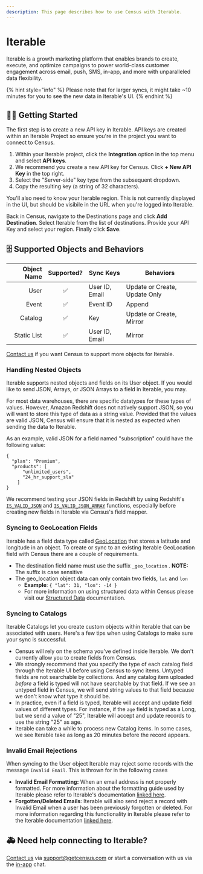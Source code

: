 ```yaml
---
description: This page describes how to use Census with Iterable.
---
```


# Iterable

Iterable is a growth marketing platform that enables brands to create, execute, and optimize campaigns to power world-class customer engagement across email, push, SMS, in-app, and more with unparalleled data flexibility.

{% hint style="info" %}
Please note that for larger syncs, it might take \~10 minutes for you to see the new data in Iterable's UI.
{% endhint %}

## 🏃‍♀️ Getting Started

The first step is to create a new API key in Iterable. API keys are created within an Iterable Project so ensure you're in the project you want to connect to Census.
1. Within your Iterable project, click the **Integration** option in the top menu and select **API keys**.
2. We recommend you create a new API key for Census. Click **+ New API Key** in the top right.
3. Select the "Server-side" key type from the subsequent dropdown.
4. Copy the resulting key (a string of 32 characters).

You'll also need to know your Iterable region. This is not currently displayed in the UI, but should be visibile in the URL when you're logged into Iterable.

Back in Census, navigate to the Destinations page and click **Add Destination**. Select Iterable from the list of destinations. Provide your API Key and select your region. Finally click **Save**.

## 🗄 Supported Objects and Behaviors

| **Object Name** | **Supported?** | **Sync Keys**  | **Behaviors**  |
| --------------: | :------------: | -------------- | -------------- |
|            User |        ✅       | User ID, Email | Update or Create, Update Only |
|           Event |        ✅       | Event ID       | Append         |
|         Catalog |        ✅       | Key            | Update or Create, Mirror |
|     Static List |        ✅       | User ID, Email | Mirror         |

[Contact us](mailto:support@getcensus.com) if you want Census to support more objects for Iterable.

### Handling Nested Objects

Iterable supports nested objects and fields on its User object. If you would like to send JSON, Arrays, or JSON Arrays to a field in Iterable, you may.

For most data warehouses, there are specific datatypes for these types of values. However, Amazon Redshift does not natively support JSON, so you will want to store this type of data as a string value. Provided that the values are valid JSON, Census will ensure that it is nested as expected when sending the data to Iterable.

As an example, valid JSON for a field named "subscription" could have the following value:

```
{
  "plan": "Premium",
  "products": [
      "unlimited_users",
      "24_hr_support_sla"
    ]
}
```

We recommend testing your JSON fields in Redshift by using Redshift's [`IS_VALID_JSON`](https://docs.amazonaws.cn/en\_us/redshift/latest/dg/IS\_VALID\_JSON.html) and [`IS_VALID_JSON_ARRAY`](https://docs.amazonaws.cn/en\_us/redshift/latest/dg/IS\_VALID\_JSON\_ARRAY.html) functions, especially before creating new fields in Iterable via Census's field mapper.

### Syncing to GeoLocation Fields

Iterable has a field data type called [GeoLocation](https://support.iterable.com/hc/en-us/articles/208183076-Field-Data-Types#geo-location) that stores a latitude and longitude in an object. To create or sync to an existing Iterable GeoLocation field with Census there are a couple of requirements.

* The destination field name must use the suffix `_geo_location` . **NOTE:** The suffix is case sensitive
* The geo\_location object data can only contain two fields, `lat` and `lon`
  * **Example**: `{ "lat": 31, "lon": -14 }`
  * For more information on using structured data within Census please visit our [Structured Data](https://docs.getcensus.com/basics/defining-source-data/structured-data) documentation.

### Syncing to Catalogs

Iterable Catalogs let you create custom objects within Iterable that can be associated with users. Here's a few tips when using Catalogs to make sure your sync is successful.

* Census will rely on the schema you've defined inside Iterable. We don't currently allow you to create fields from Census.
* We strongly recommend that you specify the type of each catalog field through the Iterable UI before using Census to sync items. Untyped fields are not searchable by collections. And any catalog item uploaded _before_ a field is typed will not have searchable by that field. If we see an untyped field in Census, we will send string values to that field because we don't know what type it should be.
* In practice, even if a field is typed, Iterable will accept and update field values of different types. For instance, if the `age` field is typed as a Long, but we send a value of "25", Iterable will accept and update records to use the string "25" as age.
* Iterable can take a while to process new Catalog items. In some cases, we see Iterable take as long as 20 minutes before the record appears.

### **Invalid Email Rejections**

When syncing to the User object Iterable may reject some records with the message `Invalid Email`. This is thrown for in the following cases

* **Invalid Email Formatting:** When an email address is not properly formatted. For more information about the formatting guide used by Iterable please refer to Iterable's documentation [linked here](https://support.iterable.com/hc/en-us/articles/209082806-Email-Validation-in-Iterable).
* **Forgotten/Deleted Emails**: Iterable will also send reject a record with Invalid Email when a user has been previously forgotten or deleted. For more information regarding this functionality in Iterable please refer to the Iterable documentation [linked here](https://support.iterable.com/hc/en-us/articles/360029174171-Responding-to-GDPR-Requests-#right-to-be-forgotten-requests).

## 🚑 Need help connecting to Iterable?

[Contact us](mailto:support@getcensus.com) via support@getcensus.com or start a conversation with us via the [in-app](https://app.getcensus.com) chat.

